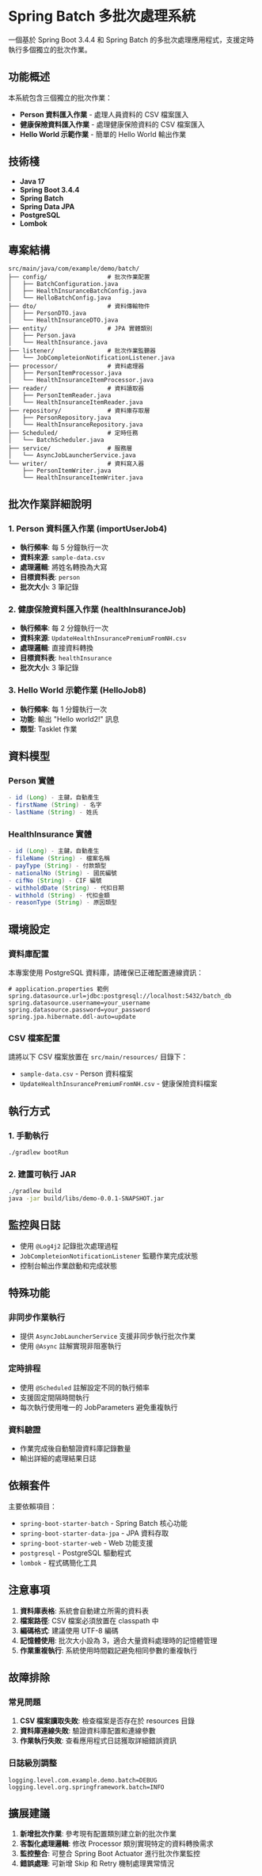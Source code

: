 # Spring Batch 多批次處理系統

一個基於 Spring Boot 3.4.4 和 Spring Batch 的多批次處理應用程式，支援定時執行多個獨立的批次作業。

## 功能概述

本系統包含三個獨立的批次作業：
- **Person 資料匯入作業** - 處理人員資料的 CSV 檔案匯入
- **健康保險資料匯入作業** - 處理健康保險資料的 CSV 檔案匯入  
- **Hello World 示範作業** - 簡單的 Hello World 輸出作業

## 技術棧

- **Java 17**
- **Spring Boot 3.4.4**
- **Spring Batch**
- **Spring Data JPA**
- **PostgreSQL**
- **Lombok**

## 專案結構

```
src/main/java/com/example/demo/batch/
├── config/                 # 批次作業配置
│   ├── BatchConfiguration.java
│   ├── HealthInsuranceBatchConfig.java
│   └── HelloBatchConfig.java
├── dto/                    # 資料傳輸物件
│   ├── PersonDTO.java
│   └── HealthInsuranceDTO.java
├── entity/                 # JPA 實體類別
│   ├── Person.java
│   └── HealthInsurance.java
├── listener/               # 批次作業監聽器
│   └── JobCompleteionNotificationListener.java
├── processor/              # 資料處理器
│   ├── PersonItemProcessor.java
│   └── HealthInsuranceItemProcessor.java
├── reader/                 # 資料讀取器
│   ├── PersonItemReader.java
│   └── HealthInsuranceItemReader.java
├── repository/             # 資料庫存取層
│   ├── PersonRepository.java
│   └── HealthInsuranceRepository.java
├── Scheduled/              # 定時任務
│   └── BatchScheduler.java
├── service/                # 服務層
│   └── AsyncJobLauncherService.java
└── writer/                 # 資料寫入器
    ├── PersonItemWriter.java
    └── HealthInsuranceItemWriter.java
```

## 批次作業詳細說明

### 1. Person 資料匯入作業 (importUserJob4)
- **執行頻率**: 每 5 分鐘執行一次
- **資料來源**: `sample-data.csv`
- **處理邏輯**: 將姓名轉換為大寫
- **目標資料表**: `person`
- **批次大小**: 3 筆記錄

### 2. 健康保險資料匯入作業 (healthInsuranceJob)
- **執行頻率**: 每 2 分鐘執行一次
- **資料來源**: `UpdateHealthInsurancePremiumFromNH.csv`
- **處理邏輯**: 直接資料轉換
- **目標資料表**: `healthInsurance`
- **批次大小**: 3 筆記錄

### 3. Hello World 示範作業 (HelloJob8)
- **執行頻率**: 每 1 分鐘執行一次
- **功能**: 輸出 "Hello world2!" 訊息
- **類型**: Tasklet 作業

## 資料模型

### Person 實體
```java
- id (Long) - 主鍵，自動產生
- firstName (String) - 名字
- lastName (String) - 姓氏
```

### HealthInsurance 實體
```java
- id (Long) - 主鍵，自動產生
- fileName (String) - 檔案名稱
- payType (String) - 付款類型
- nationalNo (String) - 國民編號
- cifNo (String) - CIF 編號
- withholdDate (String) - 代扣日期
- withhold (String) - 代扣金額
- reasonType (String) - 原因類型
```

## 環境設定

### 資料庫配置
本專案使用 PostgreSQL 資料庫，請確保已正確配置連線資訊：

```properties
# application.properties 範例
spring.datasource.url=jdbc:postgresql://localhost:5432/batch_db
spring.datasource.username=your_username
spring.datasource.password=your_password
spring.jpa.hibernate.ddl-auto=update
```

### CSV 檔案配置
請將以下 CSV 檔案放置在 `src/main/resources/` 目錄下：
- `sample-data.csv` - Person 資料檔案
- `UpdateHealthInsurancePremiumFromNH.csv` - 健康保險資料檔案

## 執行方式

### 1. 手動執行
```bash
./gradlew bootRun
```

### 2. 建置可執行 JAR
```bash
./gradlew build
java -jar build/libs/demo-0.0.1-SNAPSHOT.jar
```

## 監控與日誌

- 使用 `@Log4j2` 記錄批次處理過程
- `JobCompleteionNotificationListener` 監聽作業完成狀態
- 控制台輸出作業啟動和完成狀態

## 特殊功能

### 非同步作業執行
- 提供 `AsyncJobLauncherService` 支援非同步執行批次作業
- 使用 `@Async` 註解實現非阻塞執行

### 定時排程
- 使用 `@Scheduled` 註解設定不同的執行頻率
- 支援固定間隔時間執行
- 每次執行使用唯一的 JobParameters 避免重複執行

### 資料驗證
- 作業完成後自動驗證資料庫記錄數量
- 輸出詳細的處理結果日誌

## 依賴套件

主要依賴項目：
- `spring-boot-starter-batch` - Spring Batch 核心功能
- `spring-boot-starter-data-jpa` - JPA 資料存取
- `spring-boot-starter-web` - Web 功能支援
- `postgresql` - PostgreSQL 驅動程式
- `lombok` - 程式碼簡化工具

## 注意事項

1. **資料庫表格**: 系統會自動建立所需的資料表
2. **檔案路徑**: CSV 檔案必須放置在 classpath 中
3. **編碼格式**: 建議使用 UTF-8 編碼
4. **記憶體使用**: 批次大小設為 3，適合大量資料處理時的記憶體管理
5. **作業重複執行**: 系統使用時間戳記避免相同參數的重複執行

## 故障排除

### 常見問題
1. **CSV 檔案讀取失敗**: 檢查檔案是否存在於 resources 目錄
2. **資料庫連線失敗**: 驗證資料庫配置和連線參數
3. **作業執行失敗**: 查看應用程式日誌獲取詳細錯誤資訊

### 日誌級別調整
```properties
logging.level.com.example.demo.batch=DEBUG
logging.level.org.springframework.batch=INFO
```

## 擴展建議

1. **新增批次作業**: 參考現有配置類別建立新的批次作業
2. **客製化處理邏輯**: 修改 Processor 類別實現特定的資料轉換需求
3. **監控整合**: 可整合 Spring Boot Actuator 進行批次作業監控
4. **錯誤處理**: 可新增 Skip 和 Retry 機制處理異常情況